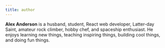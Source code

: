 ```yaml
---
title: author
---
```


**Alex Anderson** is a husband, student, React web developer, Latter-day Saint, amateur rock climber, hobby chef, and spaceship enthusiast. He enjoys learning new things, teaching inspiring things, building cool things, and doing fun things.
